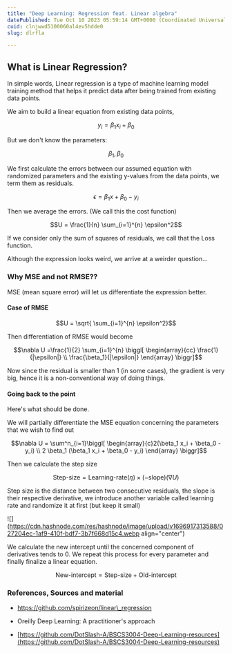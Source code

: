 ```yaml
---
title: "Deep Learning: Regression feat. Linear algebra"
datePublished: Tue Oct 10 2023 05:59:14 GMT+0000 (Coordinated Universal Time)
cuid: clnjwwd5100060al4ev5hdde0
slug: dlrfla

---
```


## What is Linear Regression?

In simple words, Linear regression is a type of machine learning model training method that helps it predict data after being trained from existing data points.

We aim to build a linear equation from existing data points,

$$y_i = \beta_1x_i + \beta_0$$

But we don't know the parameters:

$$\beta_1 , \beta_0$$

We first calculate the errors between our assumed equation with randomized parameters and the existing y-values from the data points, we term them as residuals.

$$\epsilon = \beta_1 x + \beta_0 -y_i$$

Then we average the errors. (We call this the cost function)

$$U = \frac{1}{n} \sum_{i=1}^{n} \epsilon^2$$

If we consider only the sum of squares of residuals, we call that the Loss function.

Although the expression looks weird, we arrive at a weirder question...

### Why MSE and not RMSE??

MSE (mean square error) will let us differentiate the expression better.

#### Case of RMSE

$$U = \sqrt{ \sum_{i=1}^{n} \epsilon^2}$$

Then differentiation of RMSE would become

$$\nabla U =\frac{1}{2} \sum_{i=1}^{n} \biggl[ \begin{array}{cc} \frac{1}{|\epsilon|} \\ \frac{\beta_1}{|\epsilon|} \end{array} \biggr]$$

Now since the residual is smaller than 1 (in some cases), the gradient is very big, hence it is a non-conventional way of doing things.

#### Going back to the point

Here's what should be done.

We will partially differentiate the MSE equation concerning the parameters that we wish to find out

$$\nabla U = \sum^n_{i=1}\biggl[ \begin{array}{c}2(\beta_1 x_i + \beta_0 - y_i) \\ 2 \beta_1 (\beta_1 x_i + \beta_0 - y_i) \end{array} \biggr]$$

Then we calculate the step size

$$\text{Step-size} = \text{Learning-rate} (\eta) \times (-\text{slope}) (\nabla U)$$

Step size is the distance between two consecutive residuals, the slope is their respective derivative, we introduce another variable called learning rate and randomize it at first (but keep it small)

![](https://cdn.hashnode.com/res/hashnode/image/upload/v1696917313588/027204ec-1af9-410f-bdf7-3b7f668d15c4.webp align="center")

We calculate the new intercept until the concerned component of derivatives tends to 0. We repeat this process for every parameter and finally finalize a linear equation.

$$\text{New-intercept} = \text{Step-size} + \text{Old-intercept}$$

### References, Sources and material

* https://github.com/spirizeon/linear\_regression
    
* Oreilly Deep Learning: A practitioner's approach
    
* [https://github.com/DotSlash-A/BSCS3004-Deep-Learning-resources](https://github.com/DotSlash-A/BSCS3004-Deep-Learning-resources)